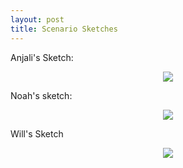 ```yaml
---
layout: post
title: Scenario Sketches
---
```



Anjali's Sketch:
<p align="center">
 <img src="https://i.imgur.com/wdVsrSr.jpg">
</p>


Noah's sketch:
<p align="center">
 <img src="https://i.imgur.com/z8qQTmy.jpg">
</p>


Will's Sketch
<p align="center">
 <img src="https://i.imgur.com/Rlbgrxo.jpg">
</p>

